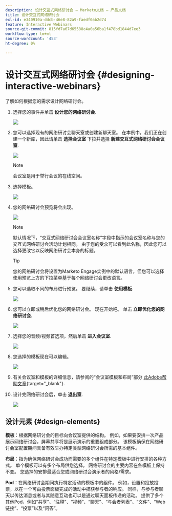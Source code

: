 ```yaml
---
description: 设计交互式网络研讨会 — Marketo文档 — 产品文档
title: 设计交互式网络研讨会
exl-id: e340910a-ddcb-46e8-82a9-faedf0ab2d74
feature: Interactive Webinars
source-git-commit: 815fd7a67d65588c4a0a56ba1f478bd1844d7ee3
workflow-type: tm+mt
source-wordcount: '453'
ht-degree: 0%

---
```


# 设计交互式网络研讨会 {#designing-interactive-webinars}

了解如何根据您的需求设计网络研讨会。

1. 选择您的事件并单击 **设计您的网络研讨会**.

   ![](assets/designing-interactive-webinars-1.png)

1. 您可以选择现有的网络研讨会聊天室或创建新聊天室。 在本例中，我们正在创建一个新库，因此请单击 **选择会议室** 下拉并选择 **新建交互式网络研讨会会议室**.

   ![](assets/designing-interactive-webinars-2.png)

   >[!NOTE]
   >
   >会议室是用于举行会议的在线空间。

1. 选择模板。

   ![](assets/designing-interactive-webinars-3.png)

1. 您的网络研讨会预览将会出现。

   ![](assets/designing-interactive-webinars-4.png)

   >[!NOTE]
   >
   >默认情况下，“交互式网络研讨会会议室名称”字段中指示的会议室名称与您的交互式网络研讨会活动计划相同。 由于您的受众可以看到此名称，因此您可以选择更改它以反映网络研讨会本身的标题。

   >[!TIP]
   >
   >您的网络研讨会将设置为Marketo Engage实例中的默认语言，但您可以选择使用预览上方的下拉菜单基于每个网络研讨会更改语言。

1. 您可以选取不同的布局进行预览。 要继续，请单击 **使用模板**.

   ![](assets/designing-interactive-webinars-5.png)

1. 您可以立即或稍后优化您的网络研讨会。 现在开始吧。 单击 **立即优化您的网络研讨会**.

   ![](assets/designing-interactive-webinars-6.png)

1. 选择您的音频/视频首选项，然后单击 **进入会议室**.

   ![](assets/designing-interactive-webinars-7.png)

1. 您选择的模板现在可以编辑。

   ![](assets/designing-interactive-webinars-8.png)

1. 有关会议室和模板的详细信息，请参阅的“会议室模板和布局”部分 [此Adobe帮助文章](https://helpx.adobe.com/in/adobe-connect/using/creating-arranging-meetings.html#creating_and_arranging_meetings){target="_blank"}.

1. 设计完网络研讨会后，单击 **退出室**.

   ![](assets/designing-interactive-webinars-9.png)

## 设计元素 {#design-elements}

**模板**：根据网络研讨会的目标向会议室提供的结构。 例如，如果要安排一次产品展示网络研讨会，屏幕共享将是展示演示的重要组成部分。 该模板确保在网络研讨会室配置期间具备有效举办特定类型网络研讨会所需的基本组件。

**布局**：指为确保网络研讨会成功而需要的多个组件在特定模板中进行安排的各种方式。 单个模板可以有多个布局供您选择。 网络研讨会的主要内容在各模板上保持不变。 您选择的安排最适合您或网络研讨会演示者的风格/需求。

**Pod**：在网络研讨会期间执行特定活动的模板中的组件。 例如，设置和投放投票，以在一个可由投票面板完成的活动中捕获参与者的响应。 同样，与参与者聊天以传达消息或者与其随意互动也可以是通过聊天面板传递的活动。 提供了多个其他Pod，例如“共享”、“注释”、“视频”、“聊天”、“与会者列表”、“文件”、“Web链接”、“投票”以及“问答”。
